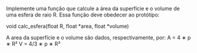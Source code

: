 Implemente uma função que calcule a área da superfície e o volume de uma esfera de raio R. 
Essa função deve obedecer ao protótipo:

void calc_esfera(float R, float *area, float *volume)

A area da superfície e o volume são dados, respectivamente, por:
A = 4 ∗ p ∗ R²
V = 4/3 ∗ p ∗ R³